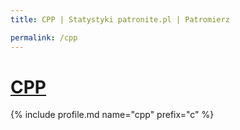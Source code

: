 ```yaml
---
title: CPP | Statystyki patronite.pl | Patromierz

permalink: /cpp
---
```


# [CPP](https://patronite.pl/cpp)

{% include profile.md name="cpp" prefix="c" %}
